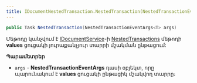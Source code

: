 ```yaml
---
title: IDocumentNestedTransaction.NestedTransaction(NestedTransactionEventArgs&lt;T&gt;) մեթոդ
---
```


```c#
public Task NestedTransaction(NestedTransactionEventArgs<T> args)
```

Մեթոդը կանչվում է [IDocumentService](../../services/IDocumentService.md)-ի [NestedTransactions](../../services/IDocumentService/NestedTransactions.md) մեթոդի **values** ցուցակի յուրաքանչյուր տարրի մշակման ընթացում:

**Պարամետրեր**
* `args` - **NestedTransactionEventArgs** դասի օբյեկտ, որը պարունակում է **values** ցուցակի ընթացիկ մշակվող տարրը։
